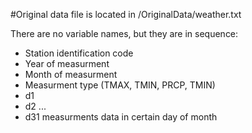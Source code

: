 #Original data file is located in /OriginalData/weather.txt

There are no variable names, but they are in sequence:
- Station identification code
- Year of measurment
- Month of measurment
- Measurment type (TMAX, TMIN, PRCP, TMIN)
- d1
- d2
...
- d31 measurments data in certain day of month
